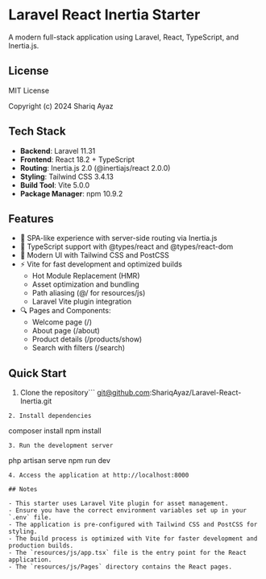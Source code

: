 # Laravel React Inertia Starter

A modern full-stack application using Laravel, React, TypeScript, and Inertia.js.

## License

MIT License

Copyright (c) 2024 Shariq Ayaz

## Tech Stack

- **Backend**: Laravel 11.31
- **Frontend**: React 18.2 + TypeScript
- **Routing**: Inertia.js 2.0 (@inertiajs/react 2.0.0)
- **Styling**: Tailwind CSS 3.4.13
- **Build Tool**: Vite 5.0.0
- **Package Manager**: npm 10.9.2

## Features

- 🔄 SPA-like experience with server-side routing via Inertia.js
- 📝 TypeScript support with @types/react and @types/react-dom
- 🎨 Modern UI with Tailwind CSS and PostCSS
- ⚡ Vite for fast development and optimized builds
  - Hot Module Replacement (HMR)
  - Asset optimization and bundling
  - Path aliasing (@/ for resources/js)
  - Laravel Vite plugin integration
- 🔍 Pages and Components:
  - Welcome page (/)
  - About page (/about)
  - Product details (/products/show)
  - Search with filters (/search)

## Quick Start

1. Clone the repository```
git@github.com:ShariqAyaz/Laravel-React-Inertia.git
```
2. Install dependencies
```
composer install
npm install
```
3. Run the development server
```
php artisan serve
npm run dev
```
4. Access the application at http://localhost:8000

## Notes

- This starter uses Laravel Vite plugin for asset management.
- Ensure you have the correct environment variables set up in your `.env` file.
- The application is pre-configured with Tailwind CSS and PostCSS for styling.
- The build process is optimized with Vite for faster development and production builds.
- The `resources/js/app.tsx` file is the entry point for the React application.
- The `resources/js/Pages` directory contains the React pages.
